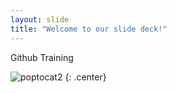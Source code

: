 ```yaml
---
layout: slide
title: "Welcome to our slide deck!"
---
```


Github Training

![poptocat2](https://octodex.github.com/images/poptocat_v2.png)
{: .center}
